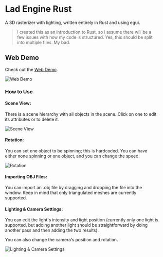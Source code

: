 # Lad Engine Rust
A 3D rasterizer with lighting, written entirely in Rust and using egui.

> I created this as an introduction to Rust, so I assume there will be a few issues with how my code is structured.
> Yes, this should be split into multiple files. My bad.

## Web Demo
Check out the [Web Demo](https://aladvs.github.io/Lad-Engine-Rust-web).


![Web Demo](https://github.com/aladvs/lad_engine_rust/assets/78510667/6c197875-8f97-4c71-91c9-fe74b03f0cc2)


### How to Use
#### Scene View:
There is a scene hierarchy with all objects in the scene. Click on one to edit its attributes or to delete it.

![Scene View](https://github.com/aladvs/lad_engine_rust/assets/78510667/af932888-2f58-4ca5-aea5-43339f45f0b4)


#### Rotation:
You can set one object to be spinning; this is hardcoded. You can have either none spinning or one object, and you can change the speed.

![Rotation](https://github.com/aladvs/lad_engine_rust/assets/78510667/8d7c3eb4-0000-42b5-b71d-b058ac883118)


#### Importing OBJ Files:
You can import an .obj file by dragging and dropping the file into the window. Keep in mind that only triangulated meshes are currently supported.

#### Lighting & Camera Settings:
You can edit the light's intensity and light position (currently only one light is supported, but adding another light should be straightforward by doing another pass and then adding the two results).

You can also change the camera's position and rotation.

![Lighting & Camera Settings](https://github.com/aladvs/lad_engine_rust/assets/78510667/4913c555-3b73-411c-9389-c8d0581408ec)
